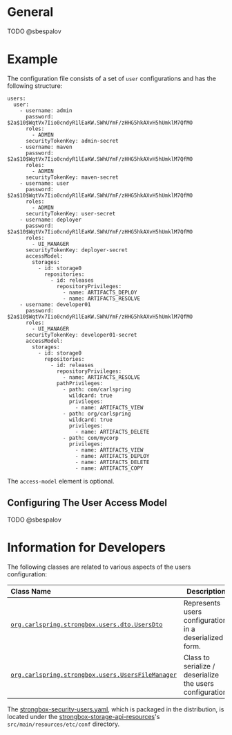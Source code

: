 # General

TODO @sbespalov

# Example

The configuration file consists of a set of `user` configurations and has the following structure:

    users:
      user:
        - username: admin
          password: $2a$10$WqtVx7Iio0cndyR1lEaKW.SWhUYmF/zHHG5hkAXvH5hUmklM7QfMO
          roles:
            - ADMIN
          securityTokenKey: admin-secret
        - username: maven
          password: $2a$10$WqtVx7Iio0cndyR1lEaKW.SWhUYmF/zHHG5hkAXvH5hUmklM7QfMO
          roles:
            - ADMIN
          securityTokenKey: maven-secret
        - username: user
          password: $2a$10$WqtVx7Iio0cndyR1lEaKW.SWhUYmF/zHHG5hkAXvH5hUmklM7QfMO
          roles:
            - ADMIN
          securityTokenKey: user-secret
        - username: deployer
          password: $2a$10$WqtVx7Iio0cndyR1lEaKW.SWhUYmF/zHHG5hkAXvH5hUmklM7QfMO
          roles:
            - UI_MANAGER
          securityTokenKey: deployer-secret
          accessModel:
            storages:
              - id: storage0
                repositories:
                  - id: releases
                    repositoryPrivileges:
                      - name: ARTIFACTS_DEPLOY
                      - name: ARTIFACTS_RESOLVE
        - username: developer01
          password: $2a$10$WqtVx7Iio0cndyR1lEaKW.SWhUYmF/zHHG5hkAXvH5hUmklM7QfMO
          roles:
            - UI_MANAGER
          securityTokenKey: developer01-secret
          accessModel:
            storages:
              - id: storage0
                repositories:
                  - id: releases
                    repositoryPrivileges:
                      - name: ARTIFACTS_RESOLVE
                    pathPrivileges:
                      - path: com/carlspring
                        wildcard: true
                        privileges:
                          - name: ARTIFACTS_VIEW
                      - path: org/carlspring
                        wildcard: true
                        privileges:
                          - name: ARTIFACTS_DELETE
                      - path: com/mycorp
                        privileges:
                          - name: ARTIFACTS_VIEW
                          - name: ARTIFACTS_DEPLOY
                          - name: ARTIFACTS_DELETE
                          - name: ARTIFACTS_COPY


The `access-model` element is optional.

## Configuring The User Access Model

TODO @sbespalov

# Information for Developers

The following classes are related to various aspects of the users configuration:

| Class Name  | Description | 
|:------------|-------------|
| [`org.carlspring.strongbox.users.dto.UsersDto`](https://github.com/strongbox/strongbox/blob/master/strongbox-security/strongbox-user-management/src/main/java/org/carlspring/strongbox/users/dto/UsersDto.java) | Represents users configuration in a deserialized form. |
| [`org.carlspring.strongbox.users.UsersFileManager`](https://github.com/strongbox/strongbox/blob/master/strongbox-security/strongbox-user-management/src/main/java/org/carlspring/strongbox/users/UsersFileManager.java) | Class to serialize / deserialize the users configuration. | 

The [strongbox-security-users.yaml](https://github.com/strongbox/strongbox/blob/master/strongbox-security/strongbox-user-management/src/main/resources/etc/conf/strongbox-security-users.yaml), which is packaged in the distribution, is located under the [strongbox-storage-api-resources](https://github.com/strongbox/strongbox/blob/master/strongbox-resources/strongbox-storage-api-resources/)'s `src/main/resources/etc/conf` directory.

